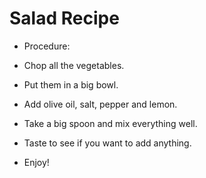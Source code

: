 # Salad Recipe

- Procedure:

- Chop all the vegetables.

- Put them in a big bowl.

- Add olive oil, salt, pepper and lemon.

- Take a big spoon and mix everything well.

- Taste to see if you want to add anything.

- Enjoy!